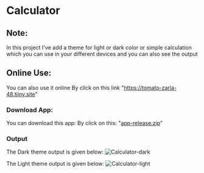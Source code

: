 # Calculator

## Note:

In this project I've add a theme for light or dark color or simple calculation which you can use in your different devices and you can also see the output

## Online Use:
You can also use it online
By click on this link "https://tomato-zarla-48.tiiny.site"

### Download App:
You can download this app:
By click on this: "[app-release.zip](https://github.com/user-attachments/files/15747457/app-release.zip)"


### Output

The Dark theme output is given below:
![Calculator-dark](https://github.com/AiZaNaDeEm16/Calculator/assets/158503156/b0a087b9-3b0c-4c8a-94e4-ff0a51d5cd4e)

The Light theme output is given below:
![Calculator-light](https://github.com/AiZaNaDeEm16/Calculator/assets/158503156/bea44ce3-3a34-4d36-8293-5bbd557bdfc2)
